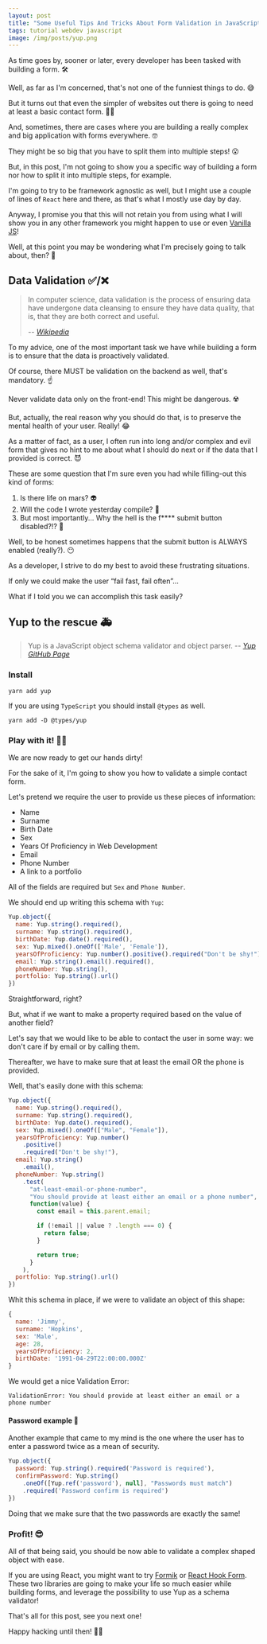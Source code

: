 ```yaml
---
layout: post
title: "Some Useful Tips And Tricks About Form Validation in JavaScript"
tags: tutorial webdev javascript
image: /img/posts/yup.png
---
```

As time goes by, sooner or later, every developer has been tasked with building a form. 🛠️

Well, as far as I'm concerned, that's not one of the funniest things to do. 😅

But it turns out that even the simpler of websites out there is going to need at least a basic contact form. 🤷‍♂️

And, sometimes, there are cases where you are building a really complex and big application with forms everywhere. 🤓

They might be so big that you have to split them into multiple steps! 😮

But, in this post, I'm not going to show you a specific way of building a form nor how to split it into multiple steps, for example.

I'm going to try to be framework agnostic as well, but I might use a couple of lines of `React` here and there, as that's what I mostly use day by day.

Anyway, I promise you that this will not retain you from using what I will show you in any other framework you might happen to use or even [Vanilla JS](http://vanilla-js.com/)!

Well, at this point you may be wondering what I'm precisely going to talk about, then? 🧐

## Data Validation ✅/❌

> In computer science, data validation is the process of ensuring data have undergone data cleansing to ensure they have data quality, that is, that they are both correct and useful.
>
> -- <cite>[Wikipedia][1]</cite>

To my advice, one of the most important task we have while building a form is to ensure that the data is proactively validated.

Of course, there MUST be validation on the backend as well, that's mandatory. ☝️

Never validate data only on the front-end! This might be dangerous. ☢️

But, actually, the real reason why you should do that, is to preserve the mental health of your user. Really! 😂

As a matter of fact, as a user, I often run into long and/or complex and evil form that gives no hint to me about what I should do next or if the data that I provided is correct. 😈

These are some question that I'm sure even you had while filling-out this kind of forms:

1) Is there life on mars? 👽
2) Will the code I wrote yesterday compile? 🤔
3) But most importantly... Why the hell is the f**** submit button disabled?!? 🤬

Well, to be honest sometimes happens that the submit button is ALWAYS enabled (really?). 😶

As a developer, I strive to do my best to avoid these frustrating situations.

If only we could make the user “fail fast, fail often”...

What if I told you we can accomplish this task easily?

## Yup to the rescue 🚑

> Yup is a JavaScript object schema validator and object parser.
  -- <cite>[Yup GitHub Page](https://github.com/jquense/yup)</cite>

### Install

```shell
yarn add yup
```

If you are using `TypeScript` you should install `@types` as well.

```shell
yarn add -D @types/yup
```

### Play with it! 👨‍💻

We are now ready to get our hands dirty!

For the sake of it, I'm going to show you how to validate a simple contact form.

Let's pretend we require the user to provide us these pieces of information:

- Name
- Surname
- Birth Date
- Sex
- Years Of Proficiency in Web Development
- Email
- Phone Number
- A link to a portfolio

All of the fields are required but `Sex` and `Phone Number`.

We should end up writing this schema with `Yup`:

```js
Yup.object({
  name: Yup.string().required(),
  surname: Yup.string().required(),
  birthDate: Yup.date().required(),
  sex: Yup.mixed().oneOf(['Male', 'Female']),
  yearsOfProficiency: Yup.number().positive().required("Don't be shy!"),
  email: Yup.string().email().required(),
  phoneNumber: Yup.string(),
  portfolio: Yup.string().url()
})
```

Straightforward, right?

But, what if we want to make a property required based on the value of another field?

Let's say that we would like to be able to contact the user in some way: we don't care if by email or by calling them.

Thereafter, we have to make sure that at least the email OR the phone is provided.

Well, that's easily done with this schema:

```js
Yup.object({
  name: Yup.string().required(),
  surname: Yup.string().required(),
  birthDate: Yup.date().required(),
  sex: Yup.mixed().oneOf(["Male", "Female"]),
  yearsOfProficiency: Yup.number()
    .positive()
    .required("Don't be shy!"),
  email: Yup.string()
    .email(),
  phoneNumber: Yup.string()
    .test(
      "at-least-email-or-phone-number",
      "You should provide at least either an email or a phone number",
      function(value) {
        const email = this.parent.email;

        if (!email || value ? .length === 0) {
          return false;
        }

        return true;
      }
    ),
  portfolio: Yup.string().url()
})

```

Whit this schema in place, if we were to validate an object of this shape:

```js
{
  name: 'Jimmy',
  surname: 'Hopkins',
  sex: 'Male',
  age: 28,
  yearsOfProficiency: 2,
  birthDate: '1991-04-29T22:00:00.000Z'
}
```

We would get a nice Validation Error:

```
ValidationError: You should provide at least either an email or a phone number
```

#### Password example 🔐

Another example that came to my mind is the one where the user has to enter a password twice as a mean of security.

```js
Yup.object({
  password: Yup.string().required('Password is required'),
  confirmPassword: Yup.string()
    .oneOf([Yup.ref('password'), null], "Passwords must match")
    .required('Password confirm is required')
})
```

Doing that we make sure that the two passwords are exactly the same!

### Profit! 😎

All of that being said, you should be now able to validate a complex shaped object with ease.

If you are using React, you might want to try [Formik](https://jaredpalmer.com/formik/) or [React Hook Form](https://react-hook-form.com/).
These two libraries are going to make your life so much easier while building forms, and leverage the possibility to use Yup as a schema validator!

That's all for this post, see you next one!

Happy hacking until then! 👨‍💻

[1]:https://en.wikipedia.org/wiki/Data_validation

